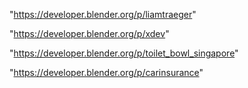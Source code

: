 "https://developer.blender.org/p/liamtraeger"

"https://developer.blender.org/p/xdev"

"https://developer.blender.org/p/toilet_bowl_singapore"

"https://developer.blender.org/p/carinsurance"

 

